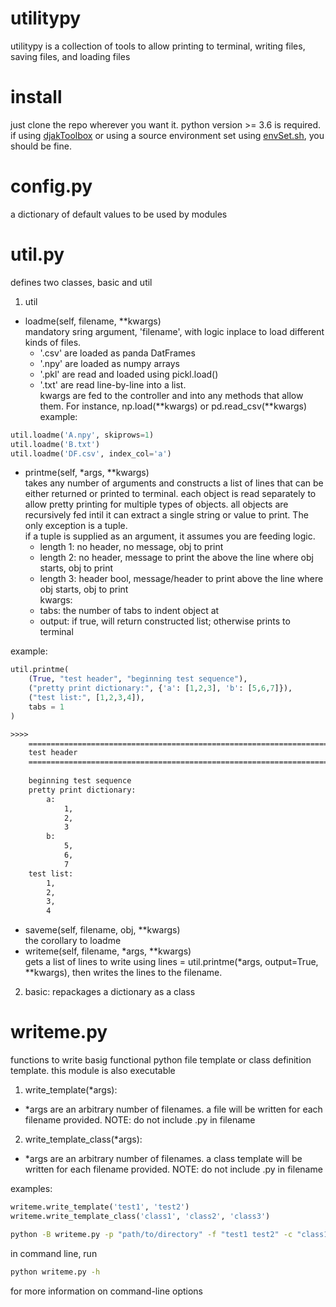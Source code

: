 # utilitypy
utilitypy is a collection of tools to allow printing to terminal, writing files, saving files, and loading files

install
=======
just clone the repo wherever you want it. python version >= 3.6 is required. if using [djakToolbox](https://github.com/jacluff1/djakToolbox) or using a source environment set using [envSet.sh](https://github.com/jacluff1/BASH/blob/master/envSet.sh), you should be fine. 

config.py
=======
a dictionary of default values to be used by modules

util.py
=======
defines two classes, basic and util

1. util
* loadme(self, filename, **kwargs)  
mandatory sring argument, 'filename', with logic inplace to load different kinds of files.  
  * '.csv' are loaded as panda DatFrames  
  * '.npy' are loaded as numpy arrays  
  * '.pkl' are read and loaded using pickl.load()  
  * '.txt' are read line-by-line into a list.  
kwargs are fed to the controller and into any methods that allow them. For instance, np.load(**kwargs) or pd.read_csv(**kwargs)  
example:  
```python
util.loadme('A.npy', skiprows=1)
util.loadme('B.txt')
util.loadme('DF.csv', index_col='a')
```

* printme(self, *args, **kwargs)  
takes any number of arguments and constructs a list of lines that can be either returned or printed to terminal. each object is read separately to allow pretty printing for multiple types of objects. all objects are recursively fed intil it can extract a single string or value to print. The only exception is a tuple.  
if a tuple is supplied as an argument, it assumes you are feeding logic.  
  * length 1: no header, no message, obj to print
  * length 2: no header, message to print the above the line where obj starts, obj to print
  * length 3: header bool, message/header to print above the line where obj starts, obj to print  
kwargs:  
  * tabs: the number of tabs to indent object at
  * output: if true, will return constructed list; otherwise prints to terminal  

example:
```python
util.printme(
    (True, "test header", "beginning test sequence"),
    ("pretty print dictionary:", {'a': [1,2,3], 'b': [5,6,7]}),
    ("test list:", [1,2,3,4]),
    tabs = 1
)
```
```txt
>>>>
    ===============================================================================
    test header
    ===============================================================================
    
    beginning test sequence
    pretty print dictionary:
        a:
            1,
            2,
            3
        b:
            5,
            6,
            7
    test list:
        1,
        2,
        3,
        4
```
* saveme(self, filename, obj, **kwargs)  
the corollary to loadme
* writeme(self, filename, *args, **kwargs)  
gets a list of lines to write using lines = util.printme(*args, output=True, **kwargs), then writes the lines to the filename.
2. basic: repackages a dictionary as a class

writeme.py
==========
functions to write basig functional python file template or class definition template. this module is also executable

1. write_template(*args):  
* *args are an arbitrary number of filenames. a file will be written for each filename provided. NOTE: do not include .py in filename  
2. write_template_class(*args):  
* *args are an arbitrary number of filenames. a class template will be written for each filename provided. NOTE: do not include .py in filename

examples:
```python
writeme.write_template('test1', 'test2')
writeme.write_template_class('class1', 'class2', 'class3')
```
```bash
python -B writeme.py -p "path/to/directory" -f "test1 test2" -c "class1 class2 class3"
```
in command line, run
```bash
python writeme.py -h
```
for more information on command-line options
